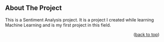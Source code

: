 ## About The Project

This is a Sentiment Analysis project. It is a project I created while learning Machine Learning and is my first project in this field.

<p align="right">(<a href="#readme-top">back to top</a>)</p>
